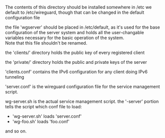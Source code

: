 The contents of this directory should be installed somewhere in /etc
we default to /etc/wireguard, though that can be changed in the default configuration file

the file  'wgserver'   should be placed in /etc/default,  as it's used for
the base configuration of the server system and holds all the user-changable
variables necessary for the basic operation of the system.  
Note that this file shouldn't be renamed.

the 'clients/'  directory holds the public key of every registered client

the 'private/'  directory holds the public and private keys of the server

'clients.conf'  contains the IPv6 configuration for any client doing IPv6 tunneling

'server.conf'  is the wireguard configuration file for the service management script.

wg-server.sh  is the actual service management script.   the '-server' portion tells the
script which conf file to load:
 *  'wg-server.sh'  loads  'server.conf'
 *  'wg-foo.sh'   loads 'foo.conf'

and so on.

